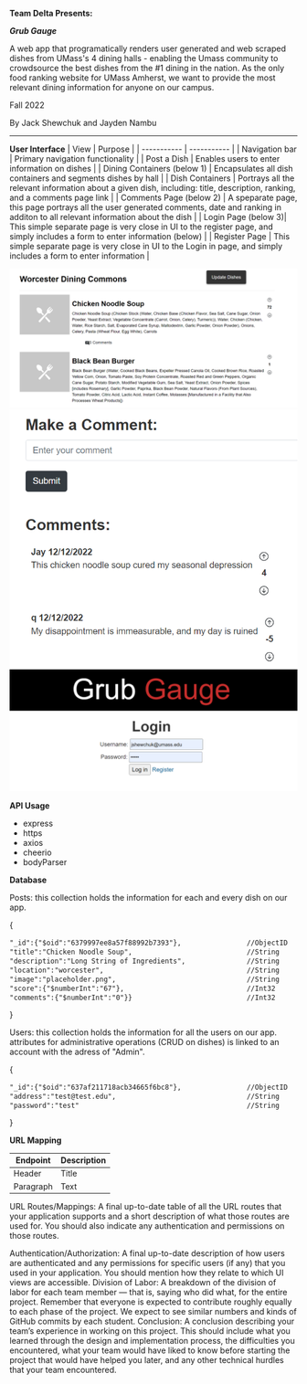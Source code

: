**Team Delta Presents:**

***Grub Gauge***

A web app that programatically renders user generated and web scraped dishes from UMass's 4 dining halls - enabling the Umass community to crowdsource the best dishes from the #1 dining in the nation. As the only food ranking website for UMass Amherst, we want to provide the most relevant dining information for anyone on our campus.


Fall 2022

By Jack Shewchuk and Jayden Nambu

<hr>

**User Interface**
| View        | Purpose |
| ----------- | ----------- |
| Navigation bar      | Primary navigation functionality       |
| Post a Dish   | Enables users to enter information on dishes         |
| Dining Containers   (below 1)   | Encapsulates all dish containers and segments dishes by hall     |
| Dish Containers   | Portrays all the relevant information about a given dish, including: title, description, ranking, and a comments page link        |
| Comments Page   (below 2)   | A speparate page, this page portrays all the user generated comments, date and ranking in additon to all relevant information about the dish       |
| Login Page   (below 3)| This simple separate page is very close in UI to the register page, and simply includes a form to enter information   (below)    |
| Register Page      | This simple separate page is very close in UI to the Login in page, and simply includes a form to enter information       |


![alt text](https://github.com/JackShew/cs326-final-delta/blob/main/docs/images/UI1.PNG)
![alt text](https://github.com/JackShew/cs326-final-delta/blob/main/docs/images/UI3.PNG)
![alt text](https://github.com/JackShew/cs326-final-delta/blob/main/docs/images/UI2.PNG)

**API Usage**
- express
- https
- axios
- cheerio
- bodyParser

**Database**

Posts: this collection holds the information for each and every dish on our app.

  {

    "_id":{"$oid":"6379997ee8a57f88992b7393"},                //ObjectID
    "title":"Chicken Noodle Soup",                            //String
    "description":"Long String of Ingredients",               //String 
    "location":"worcester",                                   //String
    "image":"placeholder.png",                                //String
    "score":{"$numberInt":"67"},                              //Int32
    "comments":{"$numberInt":"0"}}                            //Int32
  }
  
Users: this collection holds the information for all the users on our app. attributes for administrative operations (CRUD on dishes) is linked to an account with the adress of "Admin".

  {
  
    "_id":{"$oid":"637af211718acb34665f6bc8"},                //ObjectID
    "address":"test@test.edu",                                //String
    "password":"test"                                         //String
  }


**URL Mapping**


| Endpoint      | Description |
| ----------- | ----------- |
| Header      | Title       |
| Paragraph   | Text        |


URL Routes/Mappings: A final up-to-date table of all the URL routes that your application supports and a short description of what those routes are used for. You should also indicate any authentication and permissions on those routes.

Authentication/Authorization: A final up-to-date description of how users are authenticated and any permissions for specific users (if any) that you used in your application. You should mention how they relate to which UI views are accessible.
Division of Labor: A breakdown of the division of labor for each team member — that is, saying who did what, for the entire project. Remember that everyone is expected to contribute roughly equally to each phase of the project. We expect to see similar numbers and kinds of GitHub commits by each student.
Conclusion: A conclusion describing your team’s experience in working on this project. This should include what you learned through the design and implementation process, the difficulties you encountered, what your team would have liked to know before starting the project that would have helped you later, and any other technical hurdles that your team encountered.


